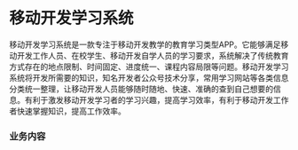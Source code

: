 # 移动开发学习系统
移动开发学习系统是一款专注于移动开发教学的教育学习类型APP。它能够满足移动开发工作人员、在校学生、移动开发自学人员的学习要求，系统解决了传统教育方式存在的地点限制、时间固定、进度统一、课程内容局限等问题。移动开发学习系统将开发所需要的知识，知名开发者公众号技术分享，常用学习网站等各类信息分类统一整理，让移动开发人员能够随时随地、快速、准确的查到自己想要的信息。有利于激发移动开发学习者的学习兴趣，提高学习效率，有利于移动开发工作者快速掌握知识，提高工作效率。
### 业务内容
